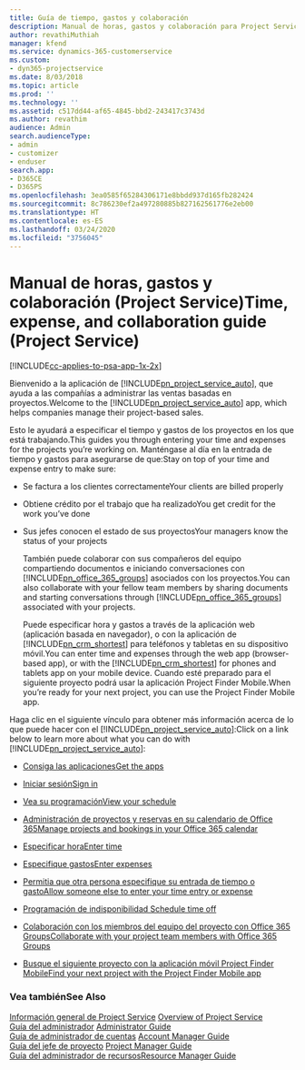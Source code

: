 ```yaml
---
title: Guía de tiempo, gastos y colaboración
description: Manual de horas, gastos y colaboración para Project Service
author: revathiMuthiah
manager: kfend
ms.service: dynamics-365-customerservice
ms.custom:
- dyn365-projectservice
ms.date: 8/03/2018
ms.topic: article
ms.prod: ''
ms.technology: ''
ms.assetid: c517dd44-af65-4845-bbd2-243417c3743d
ms.author: revathim
audience: Admin
search.audienceType:
- admin
- customizer
- enduser
search.app:
- D365CE
- D365PS
ms.openlocfilehash: 3ea0585f65284306171e8bbdd937d165fb282424
ms.sourcegitcommit: 8c786230ef2a497280885b827162561776e2eb00
ms.translationtype: HT
ms.contentlocale: es-ES
ms.lasthandoff: 03/24/2020
ms.locfileid: "3756045"
---
```

# <a name="time-expense-and-collaboration-guide-project-service"></a><span data-ttu-id="de8fa-103">Manual de horas, gastos y colaboración (Project Service)</span><span class="sxs-lookup"><span data-stu-id="de8fa-103">Time, expense, and collaboration guide (Project Service)</span></span>

[!INCLUDE[cc-applies-to-psa-app-1x-2x](../includes/cc-applies-to-psa-app-1x-2x.md)]

<span data-ttu-id="de8fa-104">Bienvenido a la aplicación de [!INCLUDE[pn_project_service_auto](../includes/pn-project-service-auto.md)], que ayuda a las compañías a administrar las ventas basadas en proyectos.</span><span class="sxs-lookup"><span data-stu-id="de8fa-104">Welcome to the [!INCLUDE[pn_project_service_auto](../includes/pn-project-service-auto.md)] app, which helps companies manage their project-based sales.</span></span> 
  
 <span data-ttu-id="de8fa-105">Esto le ayudará a especificar el tiempo y gastos de los proyectos en los que está trabajando.</span><span class="sxs-lookup"><span data-stu-id="de8fa-105">This guides you through entering your time and expenses for the projects you’re working on.</span></span> <span data-ttu-id="de8fa-106">Manténgase al día en la entrada de tiempo y gastos para asegurarse de que:</span><span class="sxs-lookup"><span data-stu-id="de8fa-106">Stay on top of your time and expense entry to make sure:</span></span>  
  
- <span data-ttu-id="de8fa-107">Se factura a los clientes correctamente</span><span class="sxs-lookup"><span data-stu-id="de8fa-107">Your clients are billed properly</span></span>  
  
- <span data-ttu-id="de8fa-108">Obtiene crédito por el trabajo que ha realizado</span><span class="sxs-lookup"><span data-stu-id="de8fa-108">You get credit for the work you’ve done</span></span>  
  
- <span data-ttu-id="de8fa-109">Sus jefes conocen el estado de sus proyectos</span><span class="sxs-lookup"><span data-stu-id="de8fa-109">Your managers know the status of your projects</span></span>  
  
  <span data-ttu-id="de8fa-110">También puede colaborar con sus compañeros del equipo compartiendo documentos e iniciando conversaciones con [!INCLUDE[pn_office_365_groups](../includes/pn-office-365-groups.md)] asociados con los proyectos.</span><span class="sxs-lookup"><span data-stu-id="de8fa-110">You can also collaborate with your fellow team members by sharing documents and starting conversations through [!INCLUDE[pn_office_365_groups](../includes/pn-office-365-groups.md)] associated with your projects.</span></span>  
  
  <span data-ttu-id="de8fa-111">Puede especificar hora y gastos a través de la aplicación web (aplicación basada en navegador), o con la aplicación de [!INCLUDE[pn_crm_shortest](../includes/pn-crm-shortest.md)] para teléfonos y tabletas en su dispositivo móvil.</span><span class="sxs-lookup"><span data-stu-id="de8fa-111">You can enter time and expenses through the web app (browser-based app), or with the [!INCLUDE[pn_crm_shortest](../includes/pn-crm-shortest.md)] for phones and tablets app on your mobile device.</span></span> <span data-ttu-id="de8fa-112">Cuando esté preparado para el siguiente proyecto podrá usar la aplicación Project Finder Mobile.</span><span class="sxs-lookup"><span data-stu-id="de8fa-112">When you’re ready for your next project, you can use the Project Finder Mobile app.</span></span>  
  
<span data-ttu-id="de8fa-113">Haga clic en el siguiente vínculo para obtener más información acerca de lo que puede hacer con el [!INCLUDE[pn_project_service_auto](../includes/pn-project-service-auto.md)]:</span><span class="sxs-lookup"><span data-stu-id="de8fa-113">Click on a link below to learn more about what you can do with [!INCLUDE[pn_project_service_auto](../includes/pn-project-service-auto.md)]:</span></span>  
  
-   [<span data-ttu-id="de8fa-114">Consiga las aplicaciones</span><span class="sxs-lookup"><span data-stu-id="de8fa-114">Get the apps</span></span>](../project-service/get-apps.md)  
  
-   [<span data-ttu-id="de8fa-115">Iniciar sesión</span><span class="sxs-lookup"><span data-stu-id="de8fa-115">Sign in</span></span>](../project-service/sign-in.md)  
  
-   [<span data-ttu-id="de8fa-116">Vea su programación</span><span class="sxs-lookup"><span data-stu-id="de8fa-116">View your schedule</span></span>](../project-service/view-schedule.md)  
  
-   [<span data-ttu-id="de8fa-117">Administración de proyectos y reservas en su calendario de Office 365</span><span class="sxs-lookup"><span data-stu-id="de8fa-117">Manage projects and bookings in your Office 365 calendar</span></span>](../project-service/manage-project-bookings-office-365-calendar.md)  
  
-   [<span data-ttu-id="de8fa-118">Especificar hora</span><span class="sxs-lookup"><span data-stu-id="de8fa-118">Enter time</span></span>](../project-service/enter-time.md)  
  
-   [<span data-ttu-id="de8fa-119">Especifique gastos</span><span class="sxs-lookup"><span data-stu-id="de8fa-119">Enter expenses</span></span>](../project-service/enter-expenses.md)  
  
-   [<span data-ttu-id="de8fa-120">Permitia que otra persona especifique su entrada de tiempo o gasto</span><span class="sxs-lookup"><span data-stu-id="de8fa-120">Allow someone else to enter your time entry or expense</span></span>](../project-service/allow-someone-else-enter-time-entry-expense.md)  
  
-   [<span data-ttu-id="de8fa-121">Programación de indisponibilidad </span><span class="sxs-lookup"><span data-stu-id="de8fa-121">Schedule time off</span></span>](../project-service/schedule-time-off.md)  
  
-   [<span data-ttu-id="de8fa-122">Colaboración con los miembros del equipo del proyecto con Office 365 Groups</span><span class="sxs-lookup"><span data-stu-id="de8fa-122">Collaborate with your project team members with Office 365 Groups</span></span>](../project-service/collaborate-project-team-members-office-365-groups.md)  
  
-   [<span data-ttu-id="de8fa-123">Busque el siguiente proyecto con la aplicación móvil Project Finder Mobile</span><span class="sxs-lookup"><span data-stu-id="de8fa-123">Find your next project with the Project Finder Mobile app</span></span>](../project-service/find-next-project-finder-mobile-app.md)  
  
### <a name="see-also"></a><span data-ttu-id="de8fa-124">Vea también</span><span class="sxs-lookup"><span data-stu-id="de8fa-124">See Also</span></span>  
 <span data-ttu-id="de8fa-125">[Información general de Project Service](../project-service/overview.md) </span><span class="sxs-lookup"><span data-stu-id="de8fa-125">[Overview of Project Service](../project-service/overview.md) </span></span>  
 <span data-ttu-id="de8fa-126">[Guía del administrador](../project-service/admin-guide.md) </span><span class="sxs-lookup"><span data-stu-id="de8fa-126">[Administrator Guide](../project-service/admin-guide.md) </span></span>  
 <span data-ttu-id="de8fa-127">[Guía de administrador de cuentas](../project-service/account-manager-guide.md) </span><span class="sxs-lookup"><span data-stu-id="de8fa-127">[Account Manager Guide](../project-service/account-manager-guide.md) </span></span>  
 <span data-ttu-id="de8fa-128">[Guía del jefe de proyecto](../project-service/project-manager-guide.md) </span><span class="sxs-lookup"><span data-stu-id="de8fa-128">[Project Manager Guide](../project-service/project-manager-guide.md) </span></span>  
 [<span data-ttu-id="de8fa-129">Guía del administrador de recursos</span><span class="sxs-lookup"><span data-stu-id="de8fa-129">Resource Manager Guide</span></span>](../project-service/resource-manager-guide.md)   
